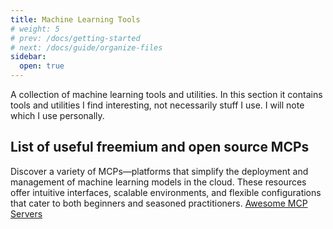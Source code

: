 ```yaml
---
title: Machine Learning Tools
# weight: 5
# prev: /docs/getting-started
# next: /docs/guide/organize-files
sidebar:
  open: true
---
```


A collection of machine learning tools and utilities. In this section it contains tools and utilities I find interesting, not necessarily stuff I use. I will note which I use personally.

## List of useful freemium and open source MCPs
Discover a variety of MCPs—platforms that simplify the deployment and management of machine learning models in the cloud. These resources offer intuitive interfaces, scalable environments, and flexible configurations that cater to both beginners and seasoned practitioners.
[Awesome MCP Servers](https://github.com/punkpeye/awesome-mcp-servers)

